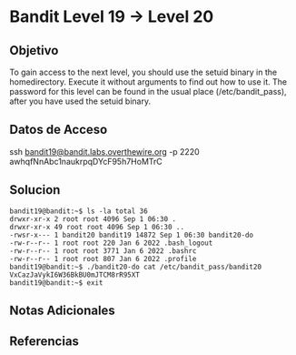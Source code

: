 # Bandit Level 19 → Level 20

## Objetivo
To gain access to the next level, you should use the setuid binary in the homedirectory. Execute it without arguments to find out how to use it. The password for this level can be found in the usual place (/etc/bandit_pass), after you have used the setuid binary.

## Datos de Acceso
ssh bandit19@bandit.labs.overthewire.org -p 2220
awhqfNnAbc1naukrpqDYcF95h7HoMTrC

## Solucion
```Shell
bandit19@bandit:~$ ls -la total 36 
drwxr-xr-x 2 root root 4096 Sep 1 06:30 . 
drwxr-xr-x 49 root root 4096 Sep 1 06:30 .. 
-rwsr-x--- 1 bandit20 bandit19 14872 Sep 1 06:30 bandit20-do 
-rw-r--r-- 1 root root 220 Jan 6 2022 .bash_logout 
-rw-r--r-- 1 root root 3771 Jan 6 2022 .bashrc 
-rw-r--r-- 1 root root 807 Jan 6 2022 .profile 
bandit19@bandit:~$ ./bandit20-do cat /etc/bandit_pass/bandit20 VxCazJaVykI6W36BkBU0mJTCM8rR95XT 
bandit19@bandit:~$ exit
```

## Notas Adicionales

## Referencias